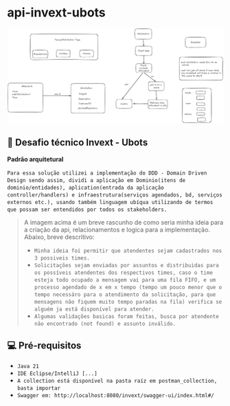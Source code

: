 # api-invext-ubots

<img src="sketch_invext_ubots.png" alt="sketch_invext_ubots">

##  💼 Desafio técnico Invext - Ubots
**Padrão arquitetural**

`Para essa solução utilizei a implementação do DDD - Domain Driven Design
sendo assim, dividi a aplicação em Dominio(itens de dominio/entidades),
aplication(entrada da aplicação controller/handlers) e infraestrutura(serviços agendados, bd, serviços externos etc.),
usando também linguagem ubíqua utilizando de termos que possam ser entendidos por todos os stakeholders.`


> A imagem acima é um breve rascunho de como seria minha ideia para a criação da api,
> relacionamentos e logica para a implementação. Abaixo, breve descritivo:
> - `Minha ideia foi permitir que atendentes sejam cadastrados nos 3 possiveis times.`
> - `Solicitações sejam enviadas por assuntos e distribuidas para os possíveis atendentes dos respectivos times,
 caso o time esteja todo ocupado a mensagem vai para uma fila FIFO, e um processo agendado de x em x tempo
(tempo um pouco menor que o tempo necessáro para o atendimento da solicitação, para que mensagens não fiquem muito tempo paradas na fila)
verifica se alguém ja está disponível para atender.`
> - `Algumas validações basicas foram feitas, busca por atendente não encontrado (not found) e assunto inválido.`

## 💻 Pré-requisitos

- `Java 21`
- `IDE Eclipse/IntelliJ [...]`
- `A collection está disponível na pasta raíz em postman_collection, basta importar`
- `Swagger em: http://localhost:8080/invext/swagger-ui/index.html#/`
